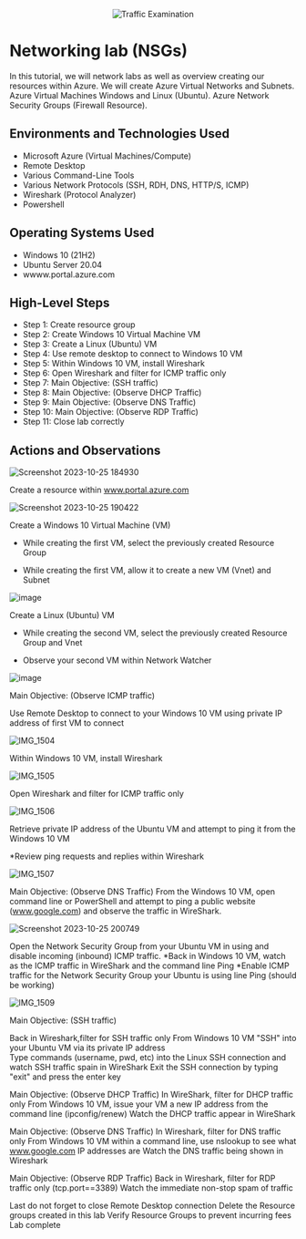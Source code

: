 <p align="center">
<img src="https://i.imgur.com/Ua7udoS.png" alt="Traffic Examination"/>
</p>

<h1>Networking lab (NSGs) </h1>
In this tutorial, we will network labs as well as overview creating our resources within Azure.
We will create Azure Virtual Networks and Subnets. 
Azure Virtual Machines Windows and Linux (Ubuntu). 
Azure Network Security Groups (Firewall Resource).  
<br />



<h2>Environments and Technologies Used</h2>

- Microsoft Azure (Virtual Machines/Compute)
- Remote Desktop
- Various Command-Line Tools
- Various Network Protocols (SSH, RDH, DNS, HTTP/S, ICMP)
- Wireshark (Protocol Analyzer)
- Powershell
  

<h2>Operating Systems Used </h2>

- Windows 10 (21H2)
- Ubuntu Server 20.04
- wwww.portal.azure.com

<h2>High-Level Steps</h2>

- Step 1: Create resource group
- Step 2: Create Windows 10 Virtual Machine VM
- Step 3: Create a Linux (Ubuntu) VM
- Step 4: Use remote desktop to connect to Windows 10 VM
- Step 5: Within Windows 10 VM, install Wireshark
- Step 6: Open Wireshark and filter for ICMP traffic only
- Step 7: Main Objective: (SSH traffic)
- Step 8: Main Objective: (Observe DHCP Traffic)
- Step 9: Main Objective: (Observe DNS Traffic)
- Step 10: Main Objective: (Observe RDP Traffic)
- Step 11: Close lab correctly
  

<h2>Actions and Observations</h2>



![Screenshot 2023-10-25 184930](https://github.com/leticialunaa/networking-lab/assets/146797387/6a6bbb64-42bc-4359-9aff-9e13f09e42a6)

Create a resource within www.portal.azure.com




![Screenshot 2023-10-25 190422](https://github.com/leticialunaa/networking-lab/assets/146797387/5bc97731-3ccd-45e5-bd23-066f4b4a6e9c)

</p>
<p>
Create a Windows 10 Virtual Machine (VM)
  
  * While creating the first VM, select the previously created Resource Group

  * While creating the first VM, allow it to create a new VM (Vnet) and Subnet
  

![image](https://github.com/leticialunaa/networking-lab/assets/146797387/52a301ef-8d34-489b-ba5b-f497050203ad)


Create a Linux (Ubuntu) VM

 * While creating the second VM, select the previously created Resource Group and Vnet

  * Observe your second VM within Network Watcher

  

![image](https://github.com/leticialunaa/networking-lab/assets/146797387/9c3c9ca7-1798-40f6-8f67-8f64c726fed5)


Main Objective: (Observe ICMP traffic)

Use Remote Desktop to connect to your Windows 10 VM using private IP address of first VM to connect 



![IMG_1504](https://github.com/leticialunaa/networking-lab/assets/146797387/fa08ca64-fe19-41db-a71f-ebb7737b5fc0)


Within Windows 10 VM, install Wireshark




![IMG_1505](https://github.com/leticialunaa/networking-lab/assets/146797387/a6c9fe67-fc74-485b-8a26-3163d29e6928)


Open Wireshark and filter for ICMP traffic only



![IMG_1506](https://github.com/leticialunaa/networking-lab/assets/146797387/19bf6926-84eb-42ca-8d05-f92f112b7b35)

Retrieve private IP address of the Ubuntu VM and attempt to ping it from the Windows 10 VM

*Review ping requests and replies within Wireshark


![IMG_1507](https://github.com/leticialunaa/networking-lab/assets/146797387/528d056e-99f4-4f1b-9281-e31b00be6d48)

Main Objective: (Observe DNS Traffic) 
From the Windows 10 VM, open command line or PowerShell and attempt to ping a public website (www.google.com) and observe the traffic in WireShark. 



![Screenshot 2023-10-25 200749](https://github.com/leticialunaa/networking-lab/assets/146797387/cf57b753-b0cb-4edb-bf9a-56f0e9d08397)

Open the Network Security Group from your Ubuntu VM in using and disable incoming (inbound) ICMP traffic. 
*Back in Windows 10 VM, watch as the ICMP traffic in WireShark and the command line Ping
*Enable ICMP traffic for the Network Security Group your Ubuntu is using line Ping (should be working)



![IMG_1509](https://github.com/leticialunaa/networking-lab/assets/146797387/563f938f-2d4a-4a6d-b419-a51f1dde1f53)


Main Objective: (SSH traffic)

Back in Wireshark,filter for SSH traffic only
From Windows 10 VM "SSH" into your Ubuntu VM via its private IP address  
Type commands (username, pwd, etc) into the Linux SSH connection and watch SSH traffic spain in WireShark
Exit the SSH connection by typing "exit" and press the enter key

Main Objective: (Observe DHCP Traffic)
In WireShark, filter for DHCP traffic only
From Windows 10 VM, issue your VM a new IP address from the command line (ipconfig/renew)
Watch the DHCP traffic appear in WireShark

Main Objective: (Observe DNS Traffic)
In Wireshark, filter for DNS traffic only 
From Windows 10 VM within a command line, use nslookup to see what www.google.com IP addresses are
Watch the DNS traffic being shown in Wireshark 

Main Objective: (Observe RDP Traffic)
Back in Wireshark, filter for RDP traffic only (tcp.port==3389)
Watch the immediate non-stop spam of traffic

Last do not forget to close Remote Desktop connection
Delete the Resource groups created in this lab
Verify Resource Groups to prevent incurring fees
Lab complete



